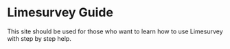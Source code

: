 # Limesurvey Guide

This site should be used for those who want to learn how to use Limesurvey with step by step help.
